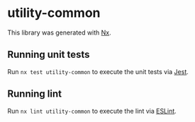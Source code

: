 # utility-common

This library was generated with [Nx](https://nx.dev).

## Running unit tests

Run `nx test utility-common` to execute the unit tests via [Jest](https://jestjs.io).

## Running lint

Run `nx lint utility-common` to execute the lint via [ESLint](https://eslint.org/).
